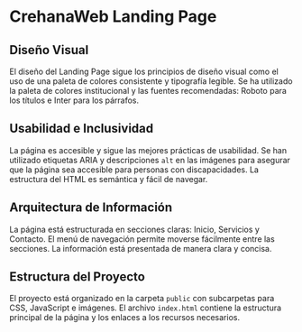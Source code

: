 # CrehanaWeb Landing Page

## Diseño Visual
El diseño del Landing Page sigue los principios de diseño visual como el uso de una paleta de colores consistente y tipografía legible. Se ha utilizado la paleta de colores institucional y las fuentes recomendadas: Roboto para los títulos e Inter para los párrafos.

## Usabilidad e Inclusividad
La página es accesible y sigue las mejores prácticas de usabilidad. Se han utilizado etiquetas ARIA y descripciones `alt` en las imágenes para asegurar que la página sea accesible para personas con discapacidades. La estructura del HTML es semántica y fácil de navegar.

## Arquitectura de Información
La página está estructurada en secciones claras: Inicio, Servicios y Contacto. El menú de navegación permite moverse fácilmente entre las secciones. La información está presentada de manera clara y concisa.

## Estructura del Proyecto
El proyecto está organizado en la carpeta `public` con subcarpetas para CSS, JavaScript e imágenes. El archivo `index.html` contiene la estructura principal de la página y los enlaces a los recursos necesarios.
